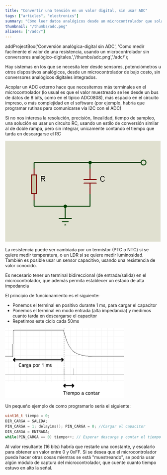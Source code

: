 ```yaml
---
title: "Convertir una tensión en un valor digital, sin usar ADC"
tags: ["articles", "electronics"]
summary: "Cómo leer datos analógicos desde un microcontrolador que solamente tiene entradas/salidas digitales.."
thumbnail: "/thumbs/adc.png"
aliases: ["/adc/"]
---
```

addProjectBox('Conversión analógica-digital sin ADC', 'Como medir facilmente el valor de una resistencia, usando un microcontrolador sin conversores analógico-digitales.','/thumbs/adc.png','/adc/');

Hay sistemas en los que se necesita leer desde sensores, potenciómetros u otros dispositivos analógicos, desde un microcontrolador de bajo costo, sin conversores analógicos digitales integrados.

Acoplar un ADC externo hace que necesitemos más terminales en el microcontrolador (lo usual es que el valor muestreado se lee desde un bus de datos de 8 bits, como en el típico ADC0808), más espacio en el circuito impreso, o más complejidad en el software (por ejemplo, habría que programar rutinas para comunicarse via I2C con el ADC)

Si no nos interesa la resolución, precisión, linealidad, tiempo de sampleo, una solución es usar un circuito RC, usando un estilo de conversión similar al de doble rampa, pero sin integrar, unicamente contando el tiempo que tarda en descargarse el RC

![Circuito RC](/images/rc.png)

La resistencia puede ser cambiada por un termistor (PTC o NTC) si se quiere medir temperatura, o un LDR si se quiere medir luminosidad. También es posible usar un sensor capacitivo, usando una resistencia de valor conocido.

Es necesario tener un terminal bidireccional (de entrada/salida) en el microcontrolador, que además permita establecer un estado de alta impedancia

El principio de funcionamiento es el siguiente:
* Ponemos el terminal en positivo durante 1 ms, para cargar el capacitor
* Ponemos el terminal en modo entrada (alta impedancia) y medimos cuanto tarda en descargarse el capacitor
* Repetimos este ciclo cada 50ms

![Ciclo carga/descarga capacitor](/images/descarga.png)

Un pequeño ejemplo de como programarlo sería el siguiente:

```c
uint16_t tiempo = 0;
DIR_CARGA = SALIDA;
PIN_CARGA = 1; delay1ms(); PIN_CARGA = 0; //Cargar el capacitor
DIR_CARGA = ENTRADA;
while(PIN_CARGA == 0) tiempo++; // Esperar descarga y contar el tiempo
```

Al valor resultante (16 bits) habría que restarle una constante, y escalarlo para obtener un valor entre 0 y 0xFF. Si se desea que el microcontrolador pueda hacer otras cosas mientras se está "muestreando", se podría usar algún módulo de captura del microcontrolador, que cuente cuanto tiempo estuvo en alto la señal.
